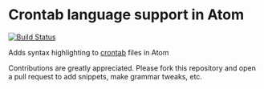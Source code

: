 # Crontab language support in Atom

[![Build Status](https://travis-ci.org/aegypius/atom-language-crontab.svg)](https://travis-ci.org/aegypius/atom-language-crontab)

Adds syntax highlighting to [crontab](http://www.unix.com/man-page/linux/5/crontab/) files in Atom

Contributions are greatly appreciated. Please fork this repository and open a pull request to add snippets, make grammar tweaks, etc.
